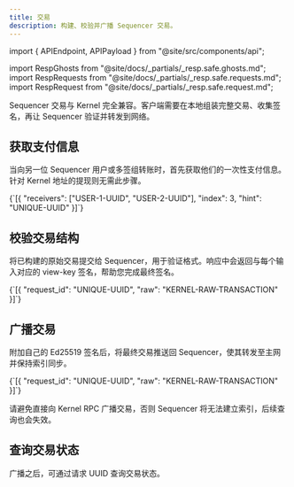 ```yaml
---
title: 交易
description: 构建、校验并广播 Sequencer 交易。
---
```


import { APIEndpoint, APIPayload } from "@site/src/components/api";

import RespGhosts from "@site/docs/_partials/_resp.safe.ghosts.md";
import RespRequests from "@site/docs/_partials/_resp.safe.requests.md";
import RespRequest from "@site/docs/_partials/_resp.safe.request.md";

Sequencer 交易与 Kernel 完全兼容。客户端需要在本地组装完整交易、收集签名，再让 Sequencer 验证并转发到网络。

## 获取支付信息

当向另一位 Sequencer 用户或多签组转账时，首先获取他们的一次性支付信息。针对 Kernel 地址的提现则无需此步骤。

<APIEndpoint url="/safe/keys" method="POST" />

<APIPayload>
{`[{
  "receivers": ["USER-1-UUID", "USER-2-UUID"],
  "index": 3,
  "hint": "UNIQUE-UUID"
}]`}
</APIPayload>

<RespGhosts />

## 校验交易结构

将已构建的原始交易提交给 Sequencer，用于验证格式。响应中会返回与每个输入对应的 view-key 签名，帮助您完成最终签名。

<APIEndpoint url="/safe/transaction/requests" method="POST" />

<APIPayload>
{`[{
  "request_id": "UNIQUE-UUID",
  "raw": "KERNEL-RAW-TRANSACTION"
}]`}
</APIPayload>

<RespRequests />

## 广播交易

附加自己的 Ed25519 签名后，将最终交易推送回 Sequencer，使其转发至主网并保持索引同步。

<APIEndpoint url="/safe/transaction" method="POST" />

<APIPayload>
{`[{
  "request_id": "UNIQUE-UUID",
  "raw": "KERNEL-RAW-TRANSACTION"
}]`}
</APIPayload>

<RespRequests />

请避免直接向 Kernel RPC 广播交易，否则 Sequencer 将无法建立索引，后续查询也会失效。

## 查询交易状态

广播之后，可通过请求 UUID 查询交易状态。

<APIEndpoint url="/safe/transactions/:id" method="GET" />

<RespRequest />

